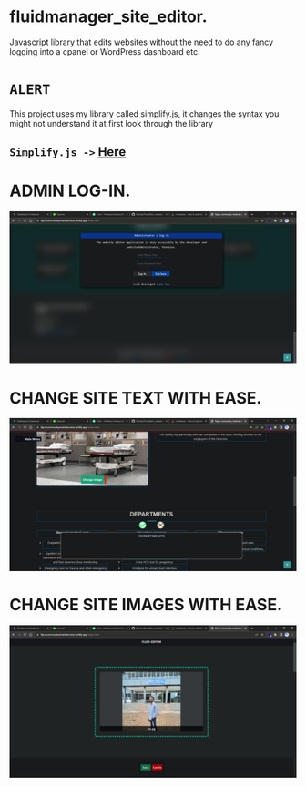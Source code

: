 # fluidmanager_site_editor.
Javascript library that edits websites without the need to do any fancy logging into a cpanel or WordPress dashboard etc.

# `ALERT`
This project uses my library called simplify.js, it changes the syntax you 
might not understand it at first look through the library

## `Simplify.js ->` [Here](https://github.com/KatoIsa/Simplified_JS.git)

# ADMIN LOG-IN.
![alt text](./Lib/icons/mdimage.png)

# CHANGE SITE TEXT WITH EASE.
![alt text](./Lib/icons/mdimage3.png)

# CHANGE SITE IMAGES WITH EASE.
![alt text](./Lib/icons/mdimage2.png)
